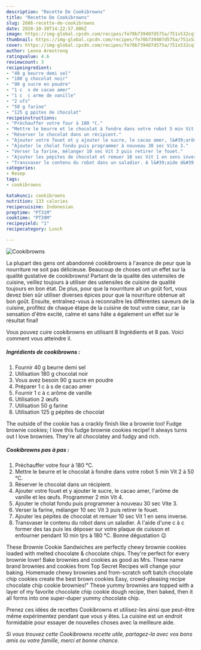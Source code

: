 ```yaml
---
description: "Recette De Cookibrowns"
title: "Recette De Cookibrowns"
slug: 2686-recette-de-cookibrowns
date: 2020-10-30T14:22:57.806Z
image: https://img-global.cpcdn.com/recipes/fe70b739407d575a/751x532cq70/cookibrowns-photo-principale-de-la-recette.jpg
thumbnail: https://img-global.cpcdn.com/recipes/fe70b739407d575a/751x532cq70/cookibrowns-photo-principale-de-la-recette.jpg
cover: https://img-global.cpcdn.com/recipes/fe70b739407d575a/751x532cq70/cookibrowns-photo-principale-de-la-recette.jpg
author: Leona Armstrong
ratingvalue: 4.6
reviewcount: 3
recipeingredient:
- "40 g beurre demi sel"
- "180 g chocolat noir"
- "90 g sucre en poudre"
- "1 c  s de cacao amer"
- "1 c  c arme de vanille"
- "2 ufs"
- "50 g farine"
- "125 g ppites de chocolat"
recipeinstructions:
- "Préchauffer votre four à 180 °C."
- "Mettre le beurre et le chocolat à fondre dans votre robot 5 min Vit 2 à 50 °C."
- "Réserver le chocolat dans un récipient."
- "Ajouter votre fouet et y ajouter le sucre, le cacao amer, l&#39;arôme de vanille et les œufs. Programmer 2 min Vit 4."
- "Ajouter le cholat fondu puis programmer à nouveau 30 sec Vite 3."
- "Verser la farine, mélanger 10 sec Vit 3 puis retirer le fouet."
- "Ajouter les pépites de chocolat et remuer 10 sec Vit 1 en sens inverse."
- "Transvaser le contenu du robot dans un saladier. A l&#39;aide d&#39;une c à c former des tas puis les déposer sur votre plaque de cuisson et enfourner pendant 10 min tjrs à 180 °C. Bonne dégustation 😉"
categories:
- Resep
tags:
- cookibrowns

katakunci: cookibrowns 
nutrition: 133 calories
recipecuisine: Indonesian
preptime: "PT31M"
cooktime: "PT39M"
recipeyield: "1"
recipecategory: Lunch

---
```



![Cookibrowns](https://img-global.cpcdn.com/recipes/fe70b739407d575a/751x532cq70/cookibrowns-photo-principale-de-la-recette.jpg)

La plupart des gens ont abandonné cookibrowns à l'avance de peur que la nourriture ne soit pas délicieuse. Beaucoup de choses ont un effet sur la qualité gustative de cookibrowns! Partant de la qualité des ustensiles de cuisine, veillez toujours à utiliser des ustensiles de cuisine de qualité toujours en bon état. De plus, pour que la nourriture ait un goût fort, vous devez bien sûr utiliser diverses épices pour que la nourriture obtenue ait bon goût. Ensuite, entraînez-vous à reconnaître les différentes saveurs de la cuisine, profitez de chaque étape de la cuisine de tout votre cœur, car la sensation d'être excité, calme et sans hâte a également un effet sur le résultat final!

<!--inarticleads1-->

Vous pouvez cuire cookibrowns en utilisant 8 Ingrédients et 8 pas. Voici comment vous atteindre il.

##### Ingrédients de cookibrowns :

1. Fournir 40 g beurre demi sel
1. Utilisation 180 g chocolat noir
1. Vous avez besoin 90 g sucre en poudre
1. Préparer 1 c à s de cacao amer
1. Fournir 1 c à c arôme de vanille
1. Utilisation 2 œufs
1. Utilisation 50 g farine
1. Utilisation 125 g pépites de chocolat


The outside of the cookie has a crackly finish like a brownie too! Fudge brownie cookies; I love this fudge brownie cookies recipe! It always turns out I love brownies. They&#39;re all chocolatey and fudgy and rich. 

<!--inarticleads2-->

##### Cookibrowns pas à pas :

1. Préchauffer votre four à 180 °C.
1. Mettre le beurre et le chocolat à fondre dans votre robot 5 min Vit 2 à 50 °C.
1. Réserver le chocolat dans un récipient.
1. Ajouter votre fouet et y ajouter le sucre, le cacao amer, l&#39;arôme de vanille et les œufs. Programmer 2 min Vit 4.
1. Ajouter le cholat fondu puis programmer à nouveau 30 sec Vite 3.
1. Verser la farine, mélanger 10 sec Vit 3 puis retirer le fouet.
1. Ajouter les pépites de chocolat et remuer 10 sec Vit 1 en sens inverse.
1. Transvaser le contenu du robot dans un saladier. A l&#39;aide d&#39;une c à c former des tas puis les déposer sur votre plaque de cuisson et enfourner pendant 10 min tjrs à 180 °C. Bonne dégustation 😉


These Brownie Cookie Sandwiches are perfectly chewy brownie cookies loaded with melted chocolate &amp; chocolate chips. They&#39;re perfect for every brownie lover! Bake brownies and cookies as good as Mrs. These name brand brownies and cookies from Top Secret Recipes will change your baking. Homemade chewy brownies and from-scratch soft batch chocolate chip cookies create the best brown cookies Easy, crowd-pleasing recipe chocolate chip cookie brownies!&#34; These yummy brownies are topped with a layer of my favorite chocolate chip cookie dough recipe, then baked, then it all forms into one super-duper yummy chocolate chip. 

<!--inarticleads1-->

<p>
Prenez ces idées de recettes Cookibrowns et utilisez-les ainsi que peut-être même expérimentez pendant que vous y êtes. La cuisine est un endroit formidable pour essayer de nouvelles choses avec la meilleure aide.
</p>

<p>
<i>Si vous trouvez cette Cookibrowns recette utile, partagez-la avec vos bons amis ou votre famille, merci et bonne chance.</i>
</p>
